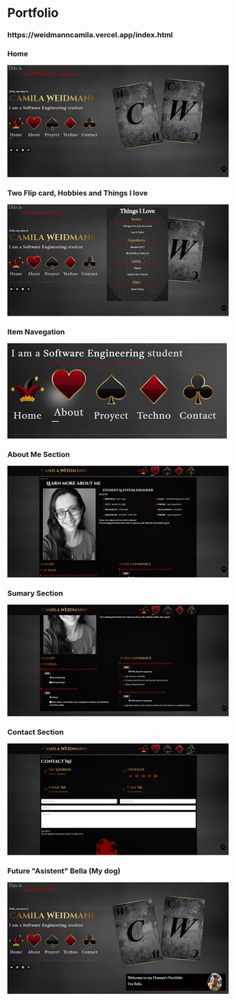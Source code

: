 # Portfolio

<div><h3>https://weidmanncamila.vercel.app/index.html</h3></div>
<div><h3>Home</h3><img style="margin: auto;" src="assets/img/home.jpg" alt=""></div>
<div><h3>Two Flip card, Hobbies and Things I love</h3><img style="margin: auto;" src="assets/img/flipCard.jpg" alt=""></div>

<div><h3>Item Navegation</h3><img style="margin: auto;" src="assets/img/nav.jpg" alt=""></div>
<div><h3>About Me Section</h3><img style="margin: auto;" src="assets/img/about.jpg" alt=""></div>

<div><h3>Sumary Section</h3><img style="margin: auto;" src="assets/img/sumary.jpg" alt=""></div>

<div><h3>Contact Section</h3><img style="margin: auto;" src="assets/img/contact.jpg" alt=""></div>

<div><h3>Future "Asistent" Bella (My dog)</h3><img style="margin: auto;" src="assets/img/WelcomeBella.jpg" alt=""></div>





